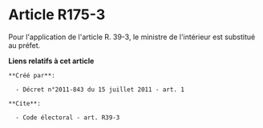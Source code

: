 # Article R175-3

Pour l'application de l'article R. 39-3, le ministre de l'intérieur est substitué au préfet.

**Liens relatifs à cet article**

	**Créé par**:

	  - Décret n°2011-843 du 15 juillet 2011 - art. 1

	**Cite**:

	  - Code électoral - art. R39-3
